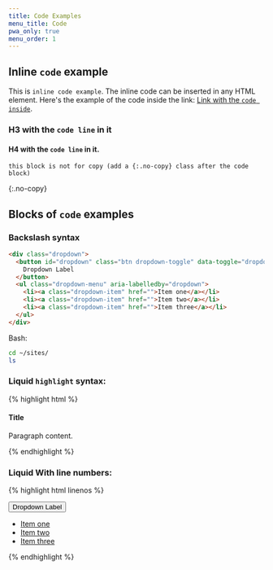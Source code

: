 ```yaml
---
title: Code Examples
menu_title: Code
pwa_only: true
menu_order: 1
---
```


## Inline `code` example

This is `inline code example`. The inline code can be inserted in any HTML element. Here's the example of the code inside the link: [Link with the `code inside`](/).

### H3 with the `code line` in it

#### H4 with the `code line` in it.

```
this block is not for copy (add a {:.no-copy} class after the code block)
```
{:.no-copy}


## Blocks of `code` examples

### Backslash syntax

```html
<div class="dropdown">
  <button id="dropdown" class="btn dropdown-toggle" data-toggle="dropdown" aria-haspopup="true" aria-expanded="false">
    Dropdown Label
  </button>
  <ul class="dropdown-menu" aria-labelledby="dropdown">
    <li><a class="dropdown-item" href="">Item one</a></li>
    <li><a class="dropdown-item" href="">Item two</a></li>
    <li><a class="dropdown-item" href="">Item three</a></li>
  </ul>
</div>
```

Bash:

```bash
cd ~/sites/
ls
```

### Liquid `highlight` syntax:

{% highlight html %}
<div class="container">
  <h4 class="title">Title</h4>
  <div class="content">
    <p>Paragraph content.</p>
  </div>
</div>
{% endhighlight %}

### Liquid With line numbers:

{% highlight html linenos %}
<div class="dropdown">
  <button id="dropdown" class="btn dropdown-toggle" data-toggle="dropdown" aria-haspopup="true" aria-expanded="false">
    Dropdown Label
  </button>
  <ul class="dropdown-menu" aria-labelledby="dropdown">
    <li><a class="dropdown-item" href="">Item one</a></li>
    <li><a class="dropdown-item" href="">Item two</a></li>
    <li><a class="dropdown-item" href="">Item three</a></li>
  </ul>
</div>
{% endhighlight %}
